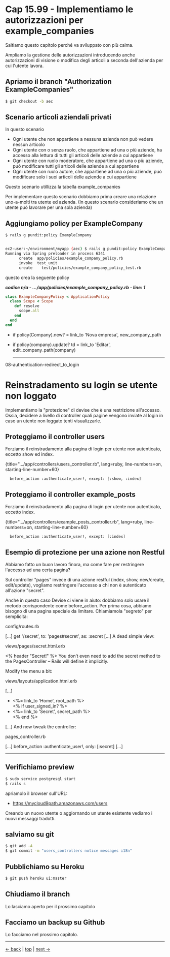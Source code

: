 # <a name="top"></a> Cap 15.99 - Implementiamo le autorizzazioni per example_companies

Saltiamo questo capitolo perché va sviluppato con più calma.

Ampliamo la gestione delle autorizzazioni introducendo anche autorizzazioni di visione o modifica degli articoli a seconda dell'azienda per cui l'utente lavora.



## Apriamo il branch "Authorization ExampleCompanies"

```bash
$ git checkout -b aec
```



## Scenario articoli aziendali privati

In questo scenario
- Ogni utente che non appartiene a nessuna azienda non può vedere nessun articolo
- Ogni utente con o senza ruolo, che appartiene ad una o più aziende, ha accesso alla lettura di tutti gli articoli delle aziende a cui appartiene
- Ogni utente con ruolo moderatore, che appartiene ad una o più aziende, può modificare tutti gli articoli delle aziende a cui appartiene
- Ogni utente con ruolo autore, che appartiene ad una o più aziende, può modificare solo i suoi articoli delle aziende a cui appartiene

Questo scenario utillizza la tabella example_companies


Per implementare questo scenario dobbiamo prima creare una relazione uno-a-molti tra utente ed azienda. (In questo scenario consideriamo che un utente può lavorare per una sola azienda)



## Aggiungiamo policy per ExampleCompany

```bash
$ rails g pundit:policy ExampleCompany


ec2-user:~/environment/myapp (aec) $ rails g pundit:policy ExampleCompany
Running via Spring preloader in process 6341
      create  app/policies/example_company_policy.rb
      invoke  test_unit
      create    test/policies/example_company_policy_test.rb
```

questo crea la seguente policy

***codice n/a - .../app/policies/example_company_policy.rb - line: 1***

```ruby
class ExampleCompanyPolicy < ApplicationPolicy
  class Scope < Scope
    def resolve
      scope.all
    end
  end
end
```







- if policy(Company).new?
  = link_to 'Nova empresa', new_company_path
  
  
  
- if policy(company).update?
  td = link_to 'Editar', edit_company_path(company)
  
  
  
  
  
  ---

08-authentication-redirect_to_login

# Reinstradamento su login se utente non loggato

Implementiamo la "protezione" di devise che è una restrizione all'accesso. Ossia, decidere a livello di controller quali pagine vengono inviate al login in caso un utente non loggato tenti visualizzarle.




## Proteggiamo il controller users

Forziamo il reinstradamento alla pagina di login per utente non autenticato, eccetto show ed index.

{title=".../app/controllers/users_controller.rb", lang=ruby, line-numbers=on, starting-line-number=60}
```
  before_action :authenticate_user!, except: [:show, :index]
```




## Proteggiamo il controller example_posts

Forziamo il reinstradamento alla pagina di login per utente non autenticato, eccetto index.

{title=".../app/controllers/example_posts_controller.rb", lang=ruby, line-numbers=on, starting-line-number=60}
```
  before_action :authenticate_user!, except: [:index]
```





## Esempio di protezione per una azione non Restful

Abbiamo fatto un buon lavoro finora, ma come fare per restringere l'accesso ad una certa pagina?

Sul controller "pages" invece di una azione restful (index, show, new/create, edit/update), vogliamo restringere l'accesso a chi non è autenticato all'azione "secret".

Anche in questo caso Devise ci viene in aiuto: dobbiamo solo usare il metodo corrispondente come before_action. Per prima cosa, abbiamo bisogno di una pagina speciale da limitare. Chiamiamola "segreto" per semplicità:


config/routes.rb

[...]
get '/secret', to: 'pages#secret', as: :secret
[...]
A dead simple view:

views/pages/secret.html.erb

<% header "Secret!" %>
You don’t even need to add the secret method to the PagesController – Rails will define it implicitly.

Modify the menu a bit:

views/layouts/application.html.erb

[...]
<ul class="nav navbar-nav">
  <li><%= link_to 'Home', root_path %></li>
  <% if user_signed_in? %>
    <li><%= link_to 'Secret', secret_path %></li>
  <% end %>
</ul>
[...]
And now tweak the controller:

pages_controller.rb

[...]
before_action :authenticate_user!, only: [:secret]
[...]






---



## Verifichiamo preview

```bash
$ sudo service postgresql start
$ rails s
```

apriamolo il browser sull'URL:

* https://mycloud9path.amazonaws.com/users

Creando un nuovo utente o aggiornando un utente esistente vediamo i nuovi messaggi tradotti.



## salviamo su git

```bash
$ git add -A
$ git commit -m "users_controllers notice messages i18n"
```



## Pubblichiamo su Heroku

```bash
$ git push heroku ui:master
```



## Chiudiamo il branch

Lo lasciamo aperto per il prossimo capitolo



## Facciamo un backup su Github

Lo facciamo nel prossimo capitolo.



---

[<- back](https://github.com/flaviobordonidev/leanpubabrandnewcms/blob/master/01-base/09-manage_users/03-browser_tab_title_users-it.md)
 | [top](#top) |
[next ->](https://github.com/flaviobordonidev/leanpubabrandnewcms/blob/master/01-base/10-users_i18n/02-users_form_i18n-it.md)
